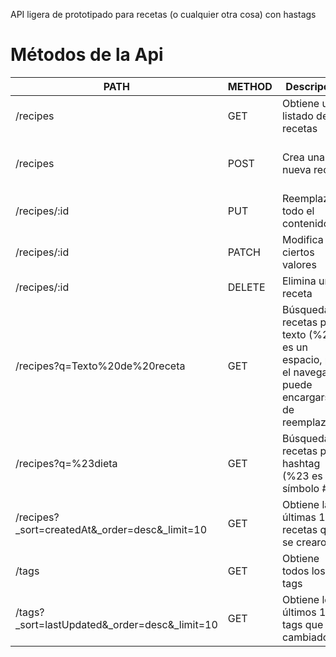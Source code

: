 API ligera de prototipado para recetas (o cualquier otra cosa) con hastags

# Métodos de la Api

| PATH                                           | METHOD | Descripción                                                                                           | Ejemplo Body                                              |
|------------------------------------------------|--------|-------------------------------------------------------------------------------------------------------|-----------------------------------------------------------|
| /recipes                                       | GET    | Obtiene un listado de recetas                                                                         |                                                           |
| /recipes                                       | POST   | Crea una nueva receta                                                                                 | {"name":"Receta", "description": "Receta de #dieta", ...} |
| /recipes/:id                                   | PUT    | Reemplaza todo el contenido                                                                           | {"name":"Receta", "description": "Descripcion", ...}      |
| /recipes/:id                                   | PATCH  | Modifica sólo ciertos valores                                                                         | {"name":"Nuevo nombre"}                                   |
| /recipes/:id                                   | DELETE | Elimina una receta                                                                                    |                                                           |
| /recipes?q=Texto%20de%20receta                 | GET    | Búsqueda de recetas por texto (%20 es un espacio, pero el navegador puede encargarse de reemplazarlo) |                                                           |
| /recipes?q=%23dieta                            | GET    | Búsqueda de recetas por hashtag (%23 es el símbolo #)                                                 |                                                           |
| /recipes?_sort=createdAt&_order=desc&_limit=10 | GET    | Obtiene las últimas 10 recetas que se crearon                                                         |                                                           |
| /tags                                          | GET    | Obtiene todos los tags                                                                                |                                                           |
| /tags?_sort=lastUpdated&_order=desc&_limit=10  | GET    | Obtiene los últimos 10 tags que han cambiado                                                          |                                                           |